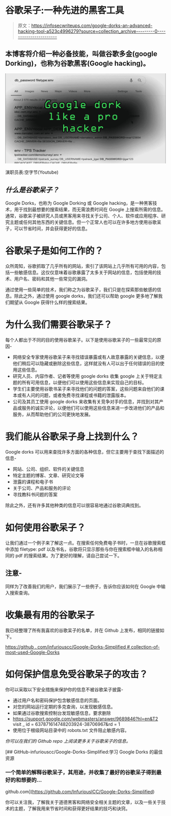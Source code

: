 # 谷歌呆子:一种先进的黑客工具

> 原文：<https://infosecwriteups.com/google-dorks-an-advanced-hacking-tool-a523c4996279?source=collection_archive---------0----------------------->

## 本博客将介绍一种必备技能，叫做谷歌多金(google Dorking)，也称为谷歌黑客(Google hacking)。

![](img/0c3c1bbec03bc2c8ca44aa7115b1052b.png)

演职员表:空字节(Youtube)

## *什么是谷歌呆子？*

Google Dorks，也称为 Google Dorking 或 Google hacking，是一种黑客技术，用于找到最想要的搜索结果，而无需浪费时间在 Google 上搜索所需的信息。通常，谷歌呆子被研究人员或黑客用来寻找关于公司、个人、软件或应用程序、研究主题或任何其他东西的关键信息。但一个正常人也可以在许多地方使用谷歌呆子，可以节省时间，并会获得更好的信息。

# 谷歌呆子是如何工作的？

众所周知，谷歌抓取了几乎所有的网站，索引了该网站上几乎所有可用的内容，包括一些敏感信息。这仅仅意味着谷歌暴露了太多关于网站的信息，包括使用的技术、用户名、密码和其他一些常见的漏洞。

通过使用一些简单的技术，我们称之为谷歌呆子，我们只是在探索那些敏感的信息。除此之外，通过使用 google dorks，我们还可以帮助 google 更多地了解我们期望从 Google 获得什么样的搜索结果。

# 为什么我们需要谷歌呆子？

每个人都出于不同的目的使用谷歌呆子。以下是使用谷歌呆子的一些最常见的原因-

*   网络安全专家使用谷歌呆子来寻找错误暴露或有人故意暴露的关键信息，以便他们稍后可以隐藏或删除这些信息，这样就没有人可以出于任何错误的目的使用这些信息。
*   研究人员、内容作者、记者等使用 google dorks 收集 google 上关于特定主题的所有可用信息，以便他们可以使用这些信息来实现自己的目标。
*   学生们主要使用谷歌书呆子来寻找他们的问题的答案，这些问题来自他们的课本或有人问的问题，或者免费寻找课程或书籍的泄露版本。
*   公司及其员工使用 google dorks 来收集有关竞争对手的信息，并找到对其产品或服务的诚实评论，以便他们可以使用这些信息来进一步改进他们的产品和服务，从而帮助他们的公司更快地发展。

# 我们能从谷歌呆子身上找到什么？

Google dorks 可以用来查找许多方面的各种信息，但它主要用于查找下面描述的信息-

*   网站、公司、组织、软件的关键信息
*   特定主题的博客、文章、研究论文等
*   泄露的课程和电子书
*   关于公司、产品和服务的评论
*   寻找教科书问题的答案

除此之外，还有许多其他种类的信息可以很容易地通过谷歌词典找到。

# 如何使用谷歌呆子？

让我们通过一个例子来了解这一点。在搜索任何免费电子书时，一旦在谷歌搜索框中添加 filetype: pdf 以及书名，谷歌将只显示那些与你在搜索框中输入的名称相同的 pdf 的搜索结果。为了更好的理解，请自己尝试一下。

## 注意-

同样为了改善我们的用户，我们展示了一些例子，告诉你应该如何在 Google 中输入搜索查询。

# 收集最有用的谷歌呆子

我已经整理了所有我喜欢的谷歌呆子的名单，并在 Github 上发布，相同的链接如下。

[https://github . com/infuriouscc/Google-Dorks-Simplified # collection-of-most-used-Google-Dorks](https://github.com/InfuriousICC/Google-Dorks-Simplified#collection-of-most-useful-google-dorks)

# 如何保护信息免受谷歌呆子的攻击？

你可以采取以下安全措施来保护你的信息不被谷歌呆子披露-

*   通过用户名和密码保护包含敏感信息的页面。
*   对您的网站运行定期的多克查询，以发现敏感信息。
*   如果通过谷歌搜索控制台发现敏感信息，要求删除
*   https://support.google.com/webmasters/answer/9689846?hl=en&T2 visit _ id = 637871614748203924-38706967&rd = 1
*   使用位于根级网站目录中的 robots.txt 文件阻止敏感内容。

*你可以在我们的 Github repo 上阅读更多关于谷歌呆子的信息。*

[](https://github.com/InfuriousICC/Google-Dorks-Simplified) [## GitHub-infuriouscc/Google-Dorks-Simplified:学习 Google Dorks 的最佳资源

### 一个简单的解释谷歌呆子，其用途，并收集了最好的谷歌呆子得到最好的和想要的…

github.com](https://github.com/InfuriousICC/Google-Dorks-Simplified) 

你可以关注我，了解我关于道德黑客和网络安全相关主题的文章，以及一些关于技术的主题，了解我用来节省时间和获得更好结果的技巧和诀窍。